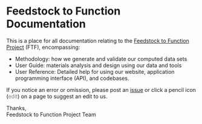 # Feedstock to Function Documentation

This is a place for all documentation relating to the
[Feedstock to Function Project](https://feestock-to-function.lbl.gov) (FTF), 
encompassing:

* Methodology: how we generate and validate our computed data sets
* User Guide: materials analysis and design using our data and tools
* User Reference: Detailed help for using our website,
application programming interface (API), and codebases.

If you notice an error or omission, please post an [issue](
https://github.com/Feedstock-to-Function/ftf-docs/issues/new) or click a pencil icon
(<span class="md-icon" style="color:grey">edit</span>) on a page to suggest an
edit to us.

Thanks,  
Feedstock to Function Project Team
